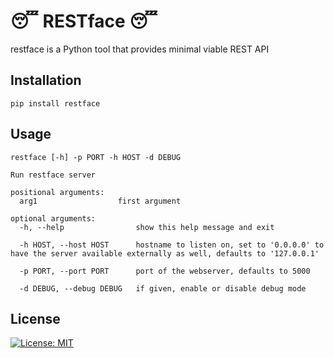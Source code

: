 # 😴 RESTface 😴

restface is a Python tool that provides minimal viable REST API

## Installation

```pip install restface```

## Usage

```
restface [-h] -p PORT -h HOST -d DEBUG

Run restface server

positional arguments:
  arg1                  first argument

optional arguments:
  -h, --help                show this help message and exit
  
  -h HOST, --host HOST      hostname to listen on, set to '0.0.0.0' to have the server available externally as well, defaults to '127.0.0.1'
  
  -p PORT, --port PORT      port of the webserver, defaults to 5000
  
  -d DEBUG, --debug DEBUG   if given, enable or disable debug mode
```

## License

[![License: MIT](https://img.shields.io/badge/License-MIT-yellow.svg)](https://opensource.org/licenses/MIT)
